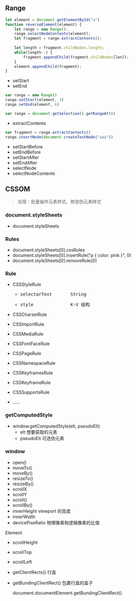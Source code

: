 ## Range

```js
let element = document.getElementById("a")
function reverseElement(element) {
    let range = new Range();
    range.selectNodeContents(element);
    let fragment = range.extractContents();
    
    let length = fragment.childNodes.length;
    while(length--) {
        fragment.appendChild(fragment.childNodes[len]);
    }
    element.appendChild(fragment);
}
```

* setStart
* setEnd

```js
var range = new Range()
range.setStart(element, 3)
range.setEnd(element, 6)

var range = document.getSelection().getRangeAt(0)
```

* extractContents

```js
var fragment = range.extractContents()
range.insertNode(document.createTextNode("aaa"))
```

* setStartBefore
* setEndBefore
* setStartAfter
* setEndAfter
* selectNode
* selectNodeContents



## CSSOM

> 应用：批量操作元素样式、修改伪元素样式

### document.styleSheets

* document.styleSheets

### Rules

* document.styleSheets[0].cssRules
* document.styleSheets[0].insertRule("p { color: pink }", 0)
* document.styleSheets[0].removeRule(0)

### Rule

* CSSStyleRule

  * <pre>selectorText       String</pre>

  * <pre>style              K-V 结构 </pre> 

* CSSCharsetRule

* CSSImportRule

* CSSMediaRule

* CSSFontFaceRule

* CSSPageRule

* CSSNamespaceRule

* CSSKeyframesRule

* CSSKeyframeRule

* CSSSupportsRule

* ......

### getComputedStyle

* window.getComputedStyle(elt, pseudoElt)
  * elt   想要获取的元素
  * pseudoElt   可选伪元素

### window

* open()
* moveTo()
* moveBy()
* resizeTo()
* resizeBy()
* scrollX 
* scrollY
* scroll()
* scrollBy()
* innerHeight  viewport 的高度
* innerWidth
* devicePixeRatio     物理像素和逻辑像素的比值

Element

* scrollHeight

* scrollTop

* scrollLeft

* getClientRects()   行盒

* getBundingClientRect()  包裹行盒的盒子

  document.documentElement.getBundingClientRect()

